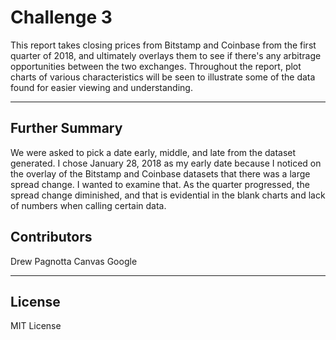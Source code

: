# Challenge 3

This report takes closing prices from Bitstamp and Coinbase from the first quarter of 2018, and ultimately overlays them to see if there's any arbitrage opportunities between the two exchanges. Throughout the report, plot charts of various characteristics will be seen to illustrate some of the data found for easier viewing and understanding.

---

## Further Summary

We were asked to pick a date early, middle, and late from the dataset generated. I chose January 28, 2018 as my early date because I noticed on the overlay of the Bitstamp and Coinbase datasets that there was a large spread change. I wanted to examine that. As the quarter progressed, the spread change diminished, and that is evidential in the blank charts and lack of numbers when calling certain data.

## Contributors

Drew Pagnotta
Canvas
Google

---

## License

MIT License
